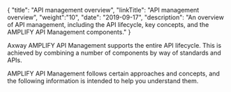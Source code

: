 {
    "title": "API management overview",
    "linkTitle": "API management overview",
    "weight":"10",
    "date": "2019-09-17",
    "description": "An overview of API management, including the API lifecycle, key concepts, and the AMPLIFY API Management components."
}

Axway AMPLIFY API Management supports the entire API lifecycle. This is achieved by combining a number of components by way of standards and APIs.

AMPLIFY API Management follows certain approaches and concepts, and the following information is intended to help you understand them.
